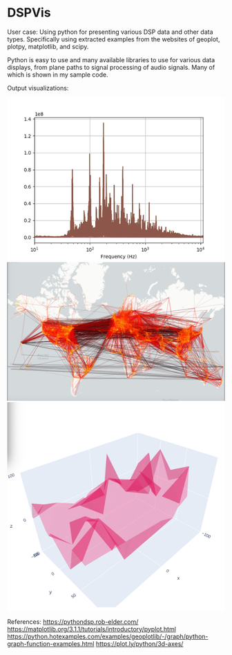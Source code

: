 # DSPVis

User case:
Using python for presenting various DSP data and other data types. 
Specifically using extracted examples from the websites of geoplot, plotpy, matplotlib, and scipy.

Python is easy to use and many available libraries to use for various data displays, 
from plane paths to signal processing of audio signals. Many of which is shown in my sample code. 

Output visualizations:


![alt text](https://github.com/vpazmany/DSPVis/blob/master/Figure_1.png)
![alt text](https://github.com/vpazmany/DSPVis/blob/master/Screen%20Shot%202019-12-15%20at%208.51.52%20PM.png)
![alt text](https://github.com/vpazmany/DSPVis/blob/master/Screen%20Shot%202019-12-15%20at%208.52.40%20PM.png)

References:
https://pythondsp.rob-elder.com/
https://matplotlib.org/3.1.1/tutorials/introductory/pyplot.html
https://python.hotexamples.com/examples/geoplotlib/-/graph/python-graph-function-examples.html
https://plot.ly/python/3d-axes/
